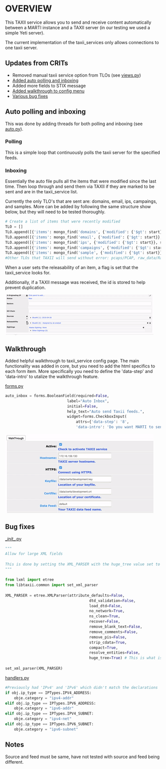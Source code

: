 # OVERVIEW

This TAXII service allows you to send and receive content automatically between a MARTI instance and a TAXII server (in our testing we used a simple Yeti server). 

The current implementation of the taxii_services only allows connections to one taxii server.

## Updates from CRITs

* Removed manual taxii service option from TLOs (see [views.py](views.py))
* [Added auto polling and inboxing](#auto-polling-and-inboxing)
* Added more fields to STIX message
* [Added walkthrough to config menu](#walkthrough)
* [Various bug fixes](#bug-fixes)

## Auto polling and inboxing

This was done by adding threads for both polling and inboxing (see [auto.py](auto.py)). 
   
### Polling
This is a simple loop that continuously polls the taxii server for the specified feeds.
  
### Inboxing
Essentially the auto file pulls all the items that were modified since the last time. Then loop through and send them via TAXII if they are marked to be sent and are in the taxii_service list.

Currently the only TLO's that are sent are: domains, email, ips, campaings, and samples. More can be added by following the same structure show below, but they will need to be tested thoroughly.

```python
# Create a list of items that were recently modified
TLO = []
TLO.append([{'items': mongo_find('domains', {'modified': {'$gt': start}}, sort=[('modified',-1)])}, {'collection' : 'Domain'}])
TLO.append([{'items': mongo_find('email', {'modified': {'$gt': start}}, sort=[('modified',-1)])}, {'collection' : 'Email'}])
TLO.append([{'items': mongo_find('ips', {'modified': {'$gt': start}}, sort=[('modified',-1)])}, {'collection' : 'IP'}])
TLO.append([{'items': mongo_find('campaigns', {'modified': {'$gt': start}}, sort=[('modified',-1)])}, {'collection' : 'Campaign'}])
TLO.append([{'items': mongo_find('sample', {'modified': {'$gt': start}}, sort=[('modified',-1)])},{'collection' : 'Sample'}])
#Other TLOs that TAXII will send without error: pcaps/PCAP, raw_data/RawData, certificates/Certificate
```

When a user sets the releasability of an item, a flag is set that the taxii_service looks for. 

Additionally, if a TAXII message was received, the id is stored to help prevent duplication.
 
![Add Releasability](images/add_releasability.gif) 
        
## Walkthrough
Added helpful walkthrough to taxii_service config page. The main functionality was added in core, but you need to add the html specifics to each form item. More specifically you need to define the 'data-step' and 'data-intro' to utalize the walkthrough feature.

[forms.py](forms.py)

```python
auto_inbox = forms.BooleanField(required=False,
                            label="Auto Inbox",
                            initial=False,
                            help_text="Auto send Taxii feeds.",
                            widget=forms.CheckboxInput(
                                attrs={'data-step': '8',
                                'data-intro': 'Do you want MARTI to send data to the TAXII server automatically (if released)?'})
```
![Taxii Service Walkthrough](images/taxii_service_walkthrough.gif)

    
## Bug fixes

[\__init__.py](__init__.py)
    
```python
"""     
Allow for large XML fields

This is done by setting the XML_PARSER with the huge_tree value set to True.
"""

from lxml import etree
from libtaxii.common import set_xml_parser

XML_PARSER = etree.XMLParser(attribute_defaults=False,
                                      dtd_validation=False,
                                      load_dtd=False,
                                      no_network=True,
                                      ns_clean=True,
                                      recover=False,
                                      remove_blank_text=False,
                                      remove_comments=False,
                                      remove_pis=False,
                                      strip_cdata=True,
                                      compact=True,
                                      resolve_entities=False,
                                      huge_tree=True) # This is what is set to False by default

set_xml_parser(XML_PARSER)

```

[handlers.py](handlers.py)

```python
#Previously had 'IPv4' and 'IPv6' which didn't match the declarations
if obj.ip_type == IPTypes.IPV4_ADDRESS:
    obje.category = "ipv4-addr"
elif obj.ip_type == IPTypes.IPV6_ADDRESS:
    obje.category = "ipv6-addr"
elif obj.ip_type == IPTypes.IPV4_SUBNET:
    obje.category = "ipv4-net"
elif obj.ip_type == IPTypes.IPV6_SUBNET:
    obje.category = "ipv6-subnet"
```
    
## Notes
    
Source and feed must be same, have not tested with source and feed being different. 

<!--![GitHub Logo](images/test.gif)-->


